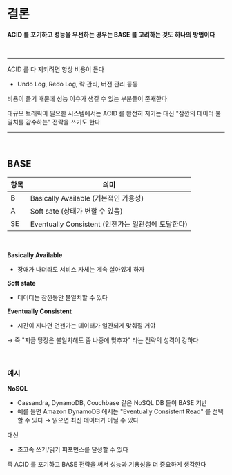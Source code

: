 # 결론

**ACID 를 포기하고 성능을 우선하는 경우는 BASE 를 고려하는 것도 하나의 방법이다**

</br>

---

ACID 를 다 지키려면 항상 비용이 든다

- Undo Log, Redo Log, 락 관리, 버전 관리 등등

비용이 들기 때문에 성능 이슈가 생길 수 있는 부분들이 존재한다

대규모 트래픽이 필요한 시스템에서는 ACID 를 완전히 지키는 대신 "잠깐의 데이터 불일치를 감수하는" 전략을 쓰기도 한다

---

</br>

## BASE

| 항목 | 의미                                               |
| ---- | -------------------------------------------------- |
| B    | Basically Available (기본적인 가용성)              |
| A    | Soft sate (상태가 변할 수 있음)                    |
| SE   | Eventually Consistent (언젠가는 일관성에 도달한다) |

</br>

**Basically Available**

- 장애가 나더라도 서비스 자체는 계속 살아있게 하자

**Soft state**

- 데이터는 잠깐동안 불일치할 수 있다

**Eventually Consistent**

- 시간이 지나면 언젠가는 데이터가 일관되게 맞춰질 거야

→ 즉 "지금 당장은 불일치해도 좀 나중에 맞추자" 라는 전략의 성격이 강하다

</br>

### 예시

**NoSQL**

- Cassandra, DynamoDB, Couchbase 같은 NoSQL DB 들이 BASE 기반
- 예를 들면 Amazon DynamoDB 에서는 "Eventually Consistent Read" 를 선택할 수 있다
  → 읽으면 최신 데이터가 아닐 수 있다

대신

- 초고속 쓰기/읽기 퍼포먼스를 달성할 수 있다

즉 ACID 를 포기하고 BASE 전략을 써서 성능과 기용성을 더 중요하게 생각한다

